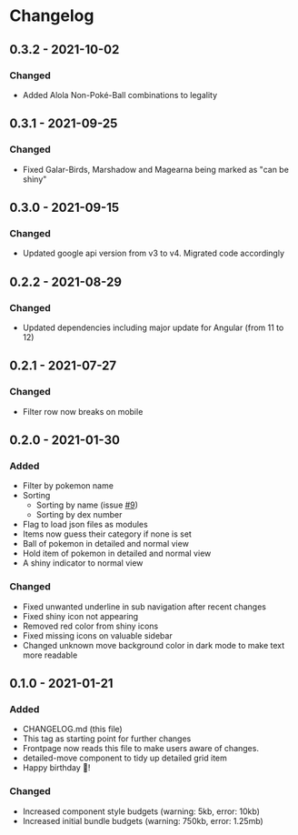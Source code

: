 # Changelog

## 0.3.2 - 2021-10-02
### Changed
- Added Alola Non-Poké-Ball combinations to legality

## 0.3.1 - 2021-09-25
### Changed
- Fixed Galar-Birds, Marshadow and Magearna being marked as "can be shiny"

## 0.3.0 - 2021-09-15
### Changed
- Updated google api version from v3 to v4. Migrated code accordingly

## 0.2.2 - 2021-08-29
### Changed
- Updated dependencies including major update for Angular (from 11 to 12)

## 0.2.1 - 2021-07-27
### Changed
- Filter row now breaks on mobile

## 0.2.0 - 2021-01-30
### Added
- Filter by pokemon name
- Sorting
    - Sorting by name (issue [#9])
    - Sorting by dex number
- Flag to load json files as modules
- Items now guess their category if none is set
- Ball of pokemon in detailed and normal view
- Hold item of pokemon in detailed and normal view
- A shiny indicator to normal view
    
### Changed
- Fixed unwanted underline in sub navigation after recent changes 
- Fixed shiny icon not appearing 
- Removed red color from shiny icons
- Fixed missing icons on valuable sidebar
- Changed unknown move background color in dark mode to make text more readable

## 0.1.0 - 2021-01-21
### Added
- CHANGELOG.md (this file)
- This tag as starting point for further changes
- Frontpage now reads this file to make users aware of changes.
- detailed-move component to tidy up detailed grid item
- Happy birthday 🥝!

### Changed
- Increased component style budgets (warning: 5kb, error: 10kb)
- Increased initial bundle budgets (warning: 750kb, error: 1.25mb)


[#9]: https://github.com/koenigderluegner/poketrades/issues/9
